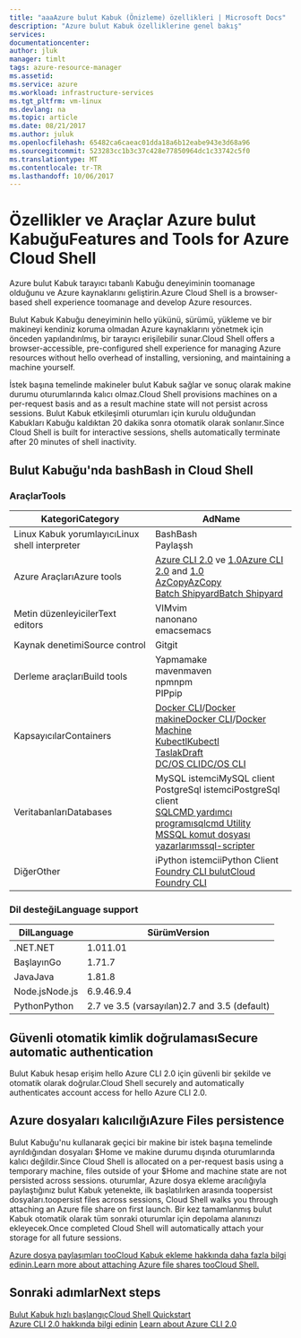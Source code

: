 ```yaml
---
title: "aaaAzure bulut Kabuk (Önizleme) özellikleri | Microsoft Docs"
description: "Azure bulut Kabuk özelliklerine genel bakış"
services: 
documentationcenter: 
author: jluk
manager: timlt
tags: azure-resource-manager
ms.assetid: 
ms.service: azure
ms.workload: infrastructure-services
ms.tgt_pltfrm: vm-linux
ms.devlang: na
ms.topic: article
ms.date: 08/21/2017
ms.author: juluk
ms.openlocfilehash: 65482ca6caeac01dda18a6b12eabe943e3d68a96
ms.sourcegitcommit: 523283cc1b3c37c428e77850964dc1c33742c5f0
ms.translationtype: MT
ms.contentlocale: tr-TR
ms.lasthandoff: 10/06/2017
---
```

# <a name="features-and-tools-for-azure-cloud-shell"></a><span data-ttu-id="0f8e9-103">Özellikler ve Araçlar Azure bulut Kabuğu</span><span class="sxs-lookup"><span data-stu-id="0f8e9-103">Features and Tools for Azure Cloud Shell</span></span>
<span data-ttu-id="0f8e9-104">Azure bulut Kabuk tarayıcı tabanlı Kabuğu deneyiminin toomanage olduğunu ve Azure kaynaklarını geliştirin.</span><span class="sxs-lookup"><span data-stu-id="0f8e9-104">Azure Cloud Shell is a browser-based shell experience toomanage and develop Azure resources.</span></span>

<span data-ttu-id="0f8e9-105">Bulut Kabuk Kabuğu deneyiminin hello yükünü, sürümü, yükleme ve bir makineyi kendiniz koruma olmadan Azure kaynaklarını yönetmek için önceden yapılandırılmış, bir tarayıcı erişilebilir sunar.</span><span class="sxs-lookup"><span data-stu-id="0f8e9-105">Cloud Shell offers a browser-accessible, pre-configured shell experience for managing Azure resources without hello overhead of installing, versioning, and maintaining a machine yourself.</span></span>

<span data-ttu-id="0f8e9-106">İstek başına temelinde makineler bulut Kabuk sağlar ve sonuç olarak makine durumu oturumlarında kalıcı olmaz.</span><span class="sxs-lookup"><span data-stu-id="0f8e9-106">Cloud Shell provisions machines on a per-request basis and as a result machine state will not persist across sessions.</span></span> <span data-ttu-id="0f8e9-107">Bulut Kabuk etkileşimli oturumları için kurulu olduğundan Kabukları Kabuğu kaldıktan 20 dakika sonra otomatik olarak sonlanır.</span><span class="sxs-lookup"><span data-stu-id="0f8e9-107">Since Cloud Shell is built for interactive sessions, shells automatically terminate after 20 minutes of shell inactivity.</span></span>

## <a name="bash-in-cloud-shell"></a><span data-ttu-id="0f8e9-108">Bulut Kabuğu'nda bash</span><span class="sxs-lookup"><span data-stu-id="0f8e9-108">Bash in Cloud Shell</span></span>
### <a name="tools"></a><span data-ttu-id="0f8e9-109">Araçlar</span><span class="sxs-lookup"><span data-stu-id="0f8e9-109">Tools</span></span>
|<span data-ttu-id="0f8e9-110">Kategori</span><span class="sxs-lookup"><span data-stu-id="0f8e9-110">Category</span></span>   |<span data-ttu-id="0f8e9-111">Ad</span><span class="sxs-lookup"><span data-stu-id="0f8e9-111">Name</span></span>   |
|---|---|
|<span data-ttu-id="0f8e9-112">Linux Kabuk yorumlayıcı</span><span class="sxs-lookup"><span data-stu-id="0f8e9-112">Linux shell interpreter</span></span>|<span data-ttu-id="0f8e9-113">Bash</span><span class="sxs-lookup"><span data-stu-id="0f8e9-113">Bash</span></span><br> <span data-ttu-id="0f8e9-114">Paylaş</span><span class="sxs-lookup"><span data-stu-id="0f8e9-114">sh</span></span>               |
|<span data-ttu-id="0f8e9-115">Azure Araçları</span><span class="sxs-lookup"><span data-stu-id="0f8e9-115">Azure tools</span></span>            |<span data-ttu-id="0f8e9-116">[Azure CLI 2.0](https://github.com/Azure/azure-cli) ve [1.0](https://github.com/Azure/azure-xplat-cli)</span><span class="sxs-lookup"><span data-stu-id="0f8e9-116">[Azure CLI 2.0](https://github.com/Azure/azure-cli) and [1.0](https://github.com/Azure/azure-xplat-cli)</span></span><br> [<span data-ttu-id="0f8e9-117">AzCopy</span><span class="sxs-lookup"><span data-stu-id="0f8e9-117">AzCopy</span></span>](https://docs.microsoft.com/azure/storage/storage-use-azcopy)<br> [<span data-ttu-id="0f8e9-118">Batch Shipyard</span><span class="sxs-lookup"><span data-stu-id="0f8e9-118">Batch Shipyard</span></span>](https://github.com/Azure/batch-shipyard)     |
|<span data-ttu-id="0f8e9-119">Metin düzenleyiciler</span><span class="sxs-lookup"><span data-stu-id="0f8e9-119">Text editors</span></span>           |<span data-ttu-id="0f8e9-120">VIM</span><span class="sxs-lookup"><span data-stu-id="0f8e9-120">vim</span></span><br> <span data-ttu-id="0f8e9-121">nano</span><span class="sxs-lookup"><span data-stu-id="0f8e9-121">nano</span></span><br> <span data-ttu-id="0f8e9-122">emacs</span><span class="sxs-lookup"><span data-stu-id="0f8e9-122">emacs</span></span>       |
|<span data-ttu-id="0f8e9-123">Kaynak denetimi</span><span class="sxs-lookup"><span data-stu-id="0f8e9-123">Source control</span></span>         |<span data-ttu-id="0f8e9-124">Git</span><span class="sxs-lookup"><span data-stu-id="0f8e9-124">git</span></span>                    |
|<span data-ttu-id="0f8e9-125">Derleme araçları</span><span class="sxs-lookup"><span data-stu-id="0f8e9-125">Build tools</span></span>            |<span data-ttu-id="0f8e9-126">Yapma</span><span class="sxs-lookup"><span data-stu-id="0f8e9-126">make</span></span><br> <span data-ttu-id="0f8e9-127">maven</span><span class="sxs-lookup"><span data-stu-id="0f8e9-127">maven</span></span><br> <span data-ttu-id="0f8e9-128">npm</span><span class="sxs-lookup"><span data-stu-id="0f8e9-128">npm</span></span><br> <span data-ttu-id="0f8e9-129">PIP</span><span class="sxs-lookup"><span data-stu-id="0f8e9-129">pip</span></span>         |
|<span data-ttu-id="0f8e9-130">Kapsayıcılar</span><span class="sxs-lookup"><span data-stu-id="0f8e9-130">Containers</span></span>             |<span data-ttu-id="0f8e9-131">[Docker CLI](https://github.com/docker/cli)/[Docker makine](https://github.com/docker/machine)</span><span class="sxs-lookup"><span data-stu-id="0f8e9-131">[Docker CLI](https://github.com/docker/cli)/[Docker Machine](https://github.com/docker/machine)</span></span><br> [<span data-ttu-id="0f8e9-132">Kubectl</span><span class="sxs-lookup"><span data-stu-id="0f8e9-132">Kubectl</span></span>](https://kubernetes.io/docs/user-guide/kubectl-overview/)<br> [<span data-ttu-id="0f8e9-133">Taslak</span><span class="sxs-lookup"><span data-stu-id="0f8e9-133">Draft</span></span>](https://github.com/Azure/draft)<br> [<span data-ttu-id="0f8e9-134">DC/OS CLI</span><span class="sxs-lookup"><span data-stu-id="0f8e9-134">DC/OS CLI</span></span>](https://github.com/dcos/dcos-cli)         |
|<span data-ttu-id="0f8e9-135">Veritabanları</span><span class="sxs-lookup"><span data-stu-id="0f8e9-135">Databases</span></span>              |<span data-ttu-id="0f8e9-136">MySQL istemci</span><span class="sxs-lookup"><span data-stu-id="0f8e9-136">MySQL client</span></span><br> <span data-ttu-id="0f8e9-137">PostgreSql istemci</span><span class="sxs-lookup"><span data-stu-id="0f8e9-137">PostgreSql client</span></span><br> [<span data-ttu-id="0f8e9-138">SQLCMD yardımcı programı</span><span class="sxs-lookup"><span data-stu-id="0f8e9-138">sqlcmd Utility</span></span>](https://docs.microsoft.com/sql/tools/sqlcmd-utility)<br> [<span data-ttu-id="0f8e9-139">MSSQL komut dosyası yazarları</span><span class="sxs-lookup"><span data-stu-id="0f8e9-139">mssql-scripter</span></span>](https://github.com/Microsoft/sql-xplat-cli) |
|<span data-ttu-id="0f8e9-140">Diğer</span><span class="sxs-lookup"><span data-stu-id="0f8e9-140">Other</span></span>                  |<span data-ttu-id="0f8e9-141">iPython istemci</span><span class="sxs-lookup"><span data-stu-id="0f8e9-141">iPython Client</span></span><br> [<span data-ttu-id="0f8e9-142">Foundry CLI bulut</span><span class="sxs-lookup"><span data-stu-id="0f8e9-142">Cloud Foundry CLI</span></span>](https://github.com/cloudfoundry/cli)<br> |

### <a name="language-support"></a><span data-ttu-id="0f8e9-143">Dil desteği</span><span class="sxs-lookup"><span data-stu-id="0f8e9-143">Language support</span></span>
|<span data-ttu-id="0f8e9-144">Dil</span><span class="sxs-lookup"><span data-stu-id="0f8e9-144">Language</span></span>   |<span data-ttu-id="0f8e9-145">Sürüm</span><span class="sxs-lookup"><span data-stu-id="0f8e9-145">Version</span></span>   |
|---|---|
|<span data-ttu-id="0f8e9-146">.NET</span><span class="sxs-lookup"><span data-stu-id="0f8e9-146">.NET</span></span>       |<span data-ttu-id="0f8e9-147">1.01</span><span class="sxs-lookup"><span data-stu-id="0f8e9-147">1.01</span></span>       |
|<span data-ttu-id="0f8e9-148">Başlayın</span><span class="sxs-lookup"><span data-stu-id="0f8e9-148">Go</span></span>         |<span data-ttu-id="0f8e9-149">1.7</span><span class="sxs-lookup"><span data-stu-id="0f8e9-149">1.7</span></span>        |
|<span data-ttu-id="0f8e9-150">Java</span><span class="sxs-lookup"><span data-stu-id="0f8e9-150">Java</span></span>       |<span data-ttu-id="0f8e9-151">1.8</span><span class="sxs-lookup"><span data-stu-id="0f8e9-151">1.8</span></span>        |
|<span data-ttu-id="0f8e9-152">Node.js</span><span class="sxs-lookup"><span data-stu-id="0f8e9-152">Node.js</span></span>    |<span data-ttu-id="0f8e9-153">6.9.4</span><span class="sxs-lookup"><span data-stu-id="0f8e9-153">6.9.4</span></span>      |
|<span data-ttu-id="0f8e9-154">Python</span><span class="sxs-lookup"><span data-stu-id="0f8e9-154">Python</span></span>     |<span data-ttu-id="0f8e9-155">2.7 ve 3.5 (varsayılan)</span><span class="sxs-lookup"><span data-stu-id="0f8e9-155">2.7 and 3.5 (default)</span></span>|

## <a name="secure-automatic-authentication"></a><span data-ttu-id="0f8e9-156">Güvenli otomatik kimlik doğrulaması</span><span class="sxs-lookup"><span data-stu-id="0f8e9-156">Secure automatic authentication</span></span>
<span data-ttu-id="0f8e9-157">Bulut Kabuk hesap erişim hello Azure CLI 2.0 için güvenli bir şekilde ve otomatik olarak doğrular.</span><span class="sxs-lookup"><span data-stu-id="0f8e9-157">Cloud Shell securely and automatically authenticates account access for hello Azure CLI 2.0.</span></span>

## <a name="azure-files-persistence"></a><span data-ttu-id="0f8e9-158">Azure dosyaları kalıcılığı</span><span class="sxs-lookup"><span data-stu-id="0f8e9-158">Azure Files persistence</span></span>
<span data-ttu-id="0f8e9-159">Bulut Kabuğu'nu kullanarak geçici bir makine bir istek başına temelinde ayrıldığından dosyaları $Home ve makine durumu dışında oturumlarında kalıcı değildir.</span><span class="sxs-lookup"><span data-stu-id="0f8e9-159">Since Cloud Shell is allocated on a per-request basis using a temporary machine, files outside of your $Home and machine state are not persisted across sessions.</span></span>
<span data-ttu-id="0f8e9-160">oturumlar, Azure dosya ekleme aracılığıyla paylaştığınız bulut Kabuk yetenekte, ilk başlatılırken arasında toopersist dosyaları.</span><span class="sxs-lookup"><span data-stu-id="0f8e9-160">toopersist files across sessions, Cloud Shell walks you through attaching an Azure file share on first launch.</span></span>
<span data-ttu-id="0f8e9-161">Bir kez tamamlanmış bulut Kabuk otomatik olarak tüm sonraki oturumlar için depolama alanınızı ekleyecek.</span><span class="sxs-lookup"><span data-stu-id="0f8e9-161">Once completed Cloud Shell will automatically attach your storage for all future sessions.</span></span>

[<span data-ttu-id="0f8e9-162">Azure dosya paylaşımları tooCloud Kabuk ekleme hakkında daha fazla bilgi edinin.</span><span class="sxs-lookup"><span data-stu-id="0f8e9-162">Learn more about attaching Azure file shares tooCloud Shell.</span></span>](persisting-shell-storage.md)

## <a name="next-steps"></a><span data-ttu-id="0f8e9-163">Sonraki adımlar</span><span class="sxs-lookup"><span data-stu-id="0f8e9-163">Next steps</span></span>
[<span data-ttu-id="0f8e9-164">Bulut Kabuk hızlı başlangıç</span><span class="sxs-lookup"><span data-stu-id="0f8e9-164">Cloud Shell Quickstart</span></span>](quickstart.md) <br><span data-ttu-id="0f8e9-165">
[Azure CLI 2.0 hakkında bilgi edinin](https://docs.microsoft.com/cli/azure/)</span><span class="sxs-lookup"><span data-stu-id="0f8e9-165">
[Learn about Azure CLI 2.0](https://docs.microsoft.com/cli/azure/)</span></span> <br>